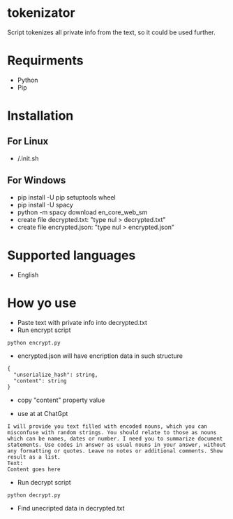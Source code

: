 # tokenizator
Script tokenizes all private info from the text, so it could be used further.

# Requirments
- Python
- Pip

# Installation
## For Linux
- /.init.sh
## For Windows
- pip install -U pip setuptools wheel
- pip install -U spacy
- python -m spacy download en_core_web_sm
- create file decrypted.txt: "type nul > decrypted.txt"
- create file encrypted.json: "type nul > encrypted.json"

# Supported languages
- English

# How yo use
- Paste text with private info into decrypted.txt
- Run encrypt script
```
python encrypt.py
```
- encrypted.json will have encription data in such structure
```
{
  "unserialize_hash": string,
  "content": string
}
```
- copy "content" property value

- use at at ChatGpt
```
I will provide you text filled with encoded nouns, which you can misconfuse with random strings. You should relate to those as nouns which can be names, dates or number. I need you to summarize document statements. Use codes in answer as usual nouns in your answer, without any formatting or quotes. Leave no notes or additional comments. Show result as a list.
Text:
Content goes here
```

- Run decrypt script
```
python decrypt.py
```
- Find unecripted data in decrypted.txt 
